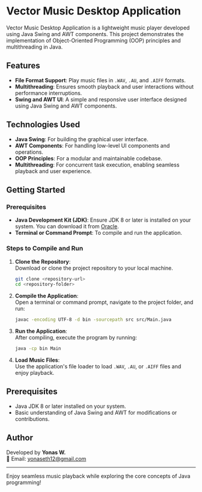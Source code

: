 # Vector Music Desktop Application

Vector Music Desktop Application is a lightweight music player developed using Java Swing and AWT components. This project demonstrates the implementation of Object-Oriented Programming (OOP) principles and multithreading in Java. 

## Features

- **File Format Support**: Play music files in `.WAV`, `.AU`, and `.AIFF` formats.
- **Multithreading**: Ensures smooth playback and user interactions without performance interruptions.
- **Swing and AWT UI**: A simple and responsive user interface designed using Java Swing and AWT components.

## Technologies Used

- **Java Swing**: For building the graphical user interface.
- **AWT Components**: For handling low-level UI components and operations.
- **OOP Principles**: For a modular and maintainable codebase.
- **Multithreading**: For concurrent task execution, enabling seamless playback and user experience.

## Getting Started

### Prerequisites

- **Java Development Kit (JDK)**: Ensure JDK 8 or later is installed on your system. You can download it from [Oracle](https://www.oracle.com/java/technologies/javase-downloads.html).
- **Terminal or Command Prompt**: To compile and run the application.

### Steps to Compile and Run

1. **Clone the Repository**:  
   Download or clone the project repository to your local machine.  
   ```bash
   git clone <repository-url>
   cd <repository-folder>
   ```

2. **Compile the Application**:  
   Open a terminal or command prompt, navigate to the project folder, and run:  
   ```bash
   javac -encoding UTF-8 -d bin -sourcepath src src/Main.java
   ```

3. **Run the Application**:  
   After compiling, execute the program by running:  
   ```bash
   java -cp bin Main
   ```

4. **Load Music Files**:  
   Use the application's file loader to load `.WAV`, `.AU`, or `.AIFF` files and enjoy playback.


## Prerequisites

- Java JDK 8 or later installed on your system.
- Basic understanding of Java Swing and AWT for modifications or contributions.

## Author

Developed by **Yonas W.**  
📧 Email: yonaseth12@gmail.com

---

Enjoy seamless music playback while exploring the core concepts of Java programming!
